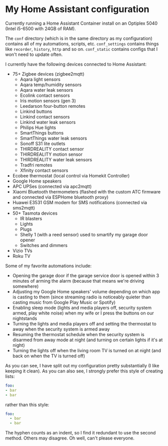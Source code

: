 # My Home Assistant configuration

Currently running a Home Assistant Container install on an Optiplex 5040 (Intel i5-6500 with 24GB of RAM).

The `conf` directory (which is in the same directory as my configuration) contains all of my automations, scripts, etc. `conf_settings` contains things like `recorder`, `history`, `http` and so on. `conf_static` contains configs that I won't need to update often. 

I currently have the following devices connected to Home Assistant:
- 75+ Zigbee devices (zigbee2mqtt)
    - Aqara light sensors
    - Aqara temp/humidity sensors
    - Aqara water leak sensors
    - Ecolink contact sensors
    - Iris motion sensors (gen 3)
    - Leedarson four-button remotes
    - Linkind buttons
    - Linkind contact sensors
    - Linkind water leak sensors
    - Philips Hue lights
    - SmartThings buttons
    - SmartThings water leak sensors
    - Sonoff S31 lite outlets
    - THIRDREALITY contact sensor
    - THIRDREALITY motion sensor
    - THIRDREALITY water leak sensors
    - Tradfri remotes
    - Xfinity contact sensors
- Ecobee thermostat (local control via Homekit Controller)
- Google Home speakers
- APC UPSes (connected via apc2mqtt)
- Xiaomi Bluetooth thermometers (flashed with the custom ATC firmware and connected via ESPHome bluetooth proxy)
- Huawei E3531 GSM modem for SMS notifications (connected via sms2mqtt)
- 50+ Tasmota devices
  - IR blasters
  - Lights
  - Plugs
  - Shelly 1 (with a reed sensor) used to smartify my garage door opener
  - Switches and dimmers
- Vizio TVs
- Roku TV

Some of my favorite automations include:
- Opening the garage door if the garage service door is opened within 3 minutes of arming the alarm (because that means we're driving somewhere)
- Adjusting my Google Home speakers' volume depending on which app is casting to them (since streaming radio is noticeably quieter than casting music from Google Play Music or Spotify)
- Enabling sleep mode (lights and media players off, security system armed, play white noise) when my wife or I press the buttons on our nightstands
- Turning the lights and media players off and setting the thermostat to away when the security system is armed away
- Resuming the thermostat schedule when the security system is disarmed from away mode at night (and turning on certain lights if it's at night)
- Turning the lights off when the living room TV is turned on at night (and back on when the TV is turned off)

As you can see, I have split out my configuration pretty substantially (I like keeping it clean). As you can also see, I strongly prefer this style of creating lists:
```yaml
foo:
- bar
- bar
```
rather than this style:
```yaml
foo:
  - bar
  - bar
```
The hyphen counts as an indent, so I find it redundant to use the second method. Others may disagree. Oh well, can't please everyone.